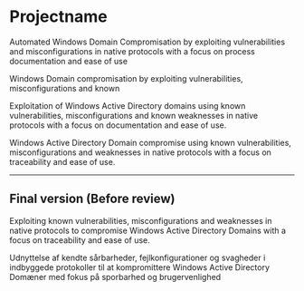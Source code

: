 # Projectname
Automated Windows Domain Compromisation by exploiting vulnerabilities and misconfigurations in native protocols with a focus on process documentation and ease of use

Windows Domain compromisation by exploiting vulnerabilities, misconfigurations and known 

Exploitation of Windows Active Directory domains using known vulnerabilities, misconfigurations and known weaknesses in native protocols with a focus on documentation and ease of use.

Windows Active Directory Domain compromise using known vulnerabilities, misconfigurations and weaknesses in native protocols with a focus on traceability and ease of use.

---

## Final version (Before review)

Exploiting known vulnerabilities, misconfigurations and weaknesses in native protocols to compromise Windows Active Directory Domains with a focus on traceability and ease of use.

Udnyttelse af kendte sårbarheder, fejlkonfigurationer og svagheder i indbyggede protokoller til at kompromittere Windows Active Directory Domæner med fokus på sporbarhed og brugervenlighed